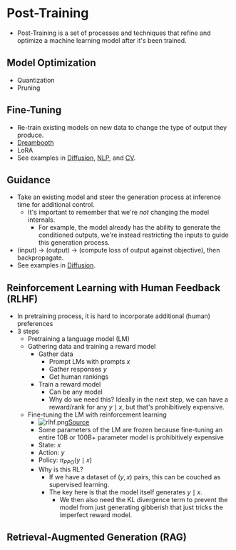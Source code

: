 # Post-Training

- Post-Training  is a set of processes and techniques that refine and optimize a machine learning model after it's been trained.

## Model Optimization

- Quantization
- Pruning

## Fine-Tuning

- Re-train existing models on new data to change the type of output they produce.
- [Dreambooth](../10_diffusion/notes.md)
- LoRA
- See examples in [Diffusion](../10_diffusion/notes.md), [NLP](../18_nlp/post_training.md), and [CV](../17_computer_vision/notes.md).

## Guidance

- Take an existing model and steer the generation process at inference time for additional control.
  - It's important to remember that we're _not_ changing the model internals. 
    - For example, the model already has the ability to generate the conditioned outputs, we're instead restricting the inputs to guide this generation process. 
- (input) -> (output) -> (compute loss of output against objective), then backpropagate.
- See examples in [Diffusion](../10_diffusion/notes.md). 

## Reinforcement Learning with Human Feedback (RLHF)

- In pretraining process, it is hard to incorporate additional (human) preferences
- 3 steps
  - Pretraining a language model (LM)
  - Gathering data and training a reward model
    - Gather data
      - Prompt LMs with prompts $x$
      - Gather responses $y$
      - Get human rankings
    - Train a reward model
      - Can be any model
      - Why do we need this? Ideally in the next step, we can have a reward/rank for any $y \mid x$, but that's prohibitively expensive.
  - Fine-tuning the LM with reinforcement learning
    - ![rlhf.png](rlhf.png)[Source](https://huggingface.co/blog/rlhf)
    - Some parameters of the LM are frozen because fine-tuning an entire 10B or 100B+ parameter model is prohibitively expensive
    - State: $x$
    - Action: $y$
    - Policy: $\pi_{PPO}(y \mid x)$
    - Why is this RL? 
      - If we have a dataset of $(y,x)$ pairs, this can be couched as supervised learning.
      - The key here is that the model itself generates $y \mid x$. 
        - We then also need the KL divergence term to prevent the model from just generating gibberish that just tricks the imperfect reward model. 

## Retrieval-Augmented Generation (RAG)